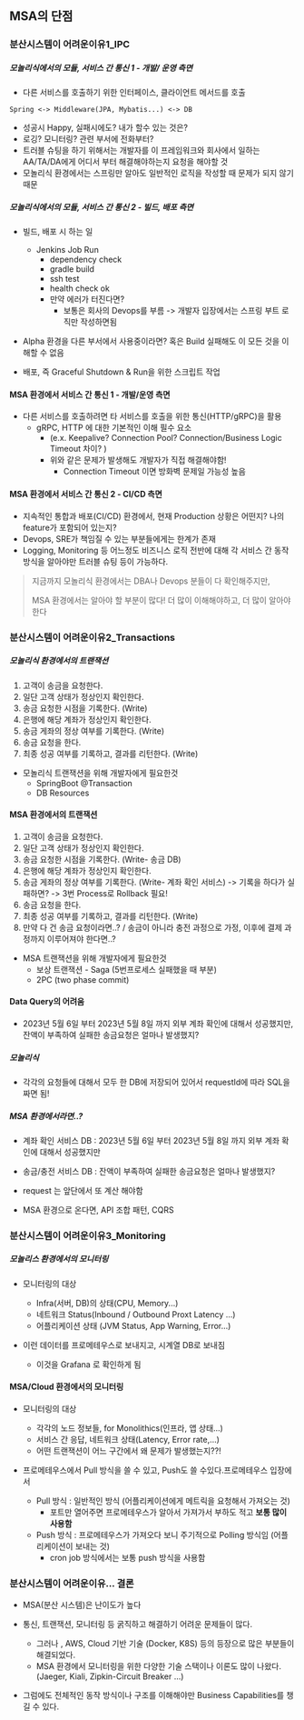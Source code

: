 
## MSA의 단점

### 분산시스템이 어려운이유1_IPC

##### 모놀리식에서의 모듈, 서비스 간 통신 1 - 개발/ 운영 측면
- 다른 서비스를 호출하기 위한 인터페이스, 클라이언트 메서드를 호출

`Spring <-> Middleware(JPA, Mybatis...) <-> DB`

- 성공시 Happy, 실패시에도? 내가 할수 있는 것은?
- 로깅? 모니터링? 관련 부서에 전화부터?
- 트러블 슈팅을 하기 위해서는 개발자를 이 프레임워크와 회사에서 일하는 AA/TA/DA에게 어디서 부터 해결해야하는지 요청을 해야할 것
- 모놀리식 환경에서는 스프링만 알아도 일반적인 로직을 작성할 때 문제가 되지 않기 때문

##### 모놀리식에서의 모듈, 서비스 간 통신 2 - 빌드, 배포 측면
- 빌드, 배포 시 하는 일
    - Jenkins Job Run
        - dependency check
        - gradle build
        - ssh test
        - health check ok
        - 만약 에러가 터진다면?
            - 보통은 회사의 Devops를 부름 -> 개발자 입장에서는 스프링 부트 로직만 작성하면됨

- Alpha 환경을 다른 부서에서 사용중이라면? 혹은 Build 실패해도 이 모든 것을 이해할 수 없음
- 배포, 즉 Graceful Shutdown & Run을 위한 스크립트 작업


#### MSA 환경에서 서비스 간 통신 1 - 개발/운영 측면
- 다른 서비스를 호출하려면 타 서비스를 호출을 위한 통신(HTTP/gRPC)을 활용
    - gRPC, HTTP 에 대한 기본적인 이해 필수 요소
        - (e.x. Keepalive? Connection Pool? Connection/Business Logic Timeout 차이? )
        - 위와 같은 문제가 발생해도 개발자가 직접 해결해야함!
            - Connection Timeout 이면 방화벽 문제일 가능성 높음

#### MSA 환경에서 서비스 간 통신 2 - CI/CD 측면
- 지속적인 통합과 배포(CI/CD) 환경에서, 현재 Production 상황은 어떤지? 나의 feature가 포함되어 있는지?
- Devops, SRE가 책임질 수 있는 부분들에게는 한계가 존재
- Logging, Monitoring 등 어느정도 비즈니스 로직 전반에 대해 각 서비스 간 동작 방식을 알아야만 트러블 슈팅 등이 가능하다.


> 지금까지 모놀리식 환경에서는 DBA나 Devops 분들이 다 확인해주지만,
>
> MSA 환경에서는 알아야 할 부분이 많다! 더 많이 이해해야하고, 더 많이 알아야 한다



### 분산시스템이 어려운이유2_Transactions

##### 모놀리식 환경에서의 트랜잭션
1. 고객이 송금을 요청한다.
2. 일단 고객 상태가 정상인지 확인한다.
3. 송금 요청한 시점을 기록한다. (Write)
4. 은행에 해당 계좌가 정상인지 확인한다.
5. 송금 게좌의 정상 여부를 기록한다. (Write)
6. 송금 요청을 한다.
7. 최종 성공 여부를 기록하고, 결과를 리턴한다. (Write)

- 모놀리식 트랜잭션을 위해 개발자에게 필요한것
    - SpringBoot @Transaction
    - DB Resources

#### MSA 환경에서의 트랜잭션
1. 고객이 송금을 요청한다.
2. 일단 고객 상태가 정상인지 확인한다.
3. 송금 요청한 시점을 기록한다. (Write- 송금 DB)
4. 은행에 해당 계좌가 정상인지 확인한다.
5. 송금 게좌의 정상 여부를 기록한다. (Write- 계좌 확인 서비스) -> 기록을 하다가 실패하면? -> 3번 Process로 Rollback 필요!
6. 송금 요청을 한다.
7. 최종 성공 여부를 기록하고, 결과를 리턴한다. (Write)
8. 만약 다 건 송금 요청이라면..? / 송금이 아니라 충전 과정으로 가정, 이후에 결제 과정까지 이루어져야 한다면..?

- MSA 트랜잭션을 위해 개발자에게 필요한것
    - 보상 트랜잭션 - Saga (5번프로세스 실패했을 때 부분)
    - 2PC (two phase commit)

#### Data Query의 어려움
- 2023년 5월 6일 부터 2023년 5월 8일 까지 외부 계좌 확인에 대해서 성공했지만, 잔액이 부족하여 실패한 송금요청은 얼마나 발생했지?

##### 모놀리식
- 각각의 요청들에 대해서 모두 한 DB에 저장되어 있어서 requestId에 따라 SQL을 짜면 됨!

##### MSA 환경에서라면..?
- 계좌 확인 서비스 DB :  2023년 5월 6일 부터 2023년 5월 8일 까지 외부 계좌 확인에 대해서 성공했지만
- 송금/충전 서비스 DB :  잔액이 부족하여 실패한 송금요청은 얼마나 발생했지?
- request 는 앞단에서 또 계산 해야함

- MSA 환경으로 온다면, API 조합 패턴, CQRS

### 분산시스템이 어려운이유3_Monitoring

##### 모놀리스 환경에서의 모니터링

- 모니터링의 대상
    - Infra(서버, DB)의 상태(CPU, Memory...)
    - 네트워크 Status(Inbound / Outbound Proxt Latency ...)
    - 어플리케이션 상태 (JVM Status, App Warning, Error...)


- 이런 데이터를 프로메테우스로 보내지고, 시계열 DB로 보내짐
    - 이것을 Grafana 로 확인하게 됨

#### MSA/Cloud 환경에서의 모니터링
- 모니터링의 대상
    - 각각의 노드 정보들, for Monolithics(인프라, 앱 상태...)
    - 서비스 간 응답, 네트워크 상태(Latency, Error rate,...)
    - 어떤 트랜잭션이 어느 구간에서 왜 문제가 발생했는지??!

- 프로메테우스에서 Pull 방식을 쓸 수 있고, Push도 쓸 수있다.프로메테우스 입장에서
    - Pull 방식 : 일반적인 방식 (어플리케이션에게 메트릭을 요청해서 가져오는 것)
        - 포트만 열어주면 프로메테우스가 알아서 가져가서 부하도 적고 **보통 많이 사용함**
    - Push 방식 : 프로메테우스가 가져오다 보니 주기적으로 Polling 방식임 (어플리케이션이 보내는 것)
        - cron job 방식에서는 보통 push 방식을 사용함

### 분산시스템이 어려운이유... 결론

- MSA(분산 시스템)은 난이도가 높다
- 통신, 트랜잭션, 모니터링 등 굵직하고 해결하기 어려운 문제들이 많다.
    - 그러나 , AWS, Cloud 기반 기술 (Docker, K8S) 등의 등장으로 많은 부분들이 해결되었다.
    - MSA 환경에서 모니터링을 위한 다양한 기술 스택이나 이론도 많이 나왔다. (Jaeger, Kiali, Zipkin-Circuit Breaker ...)

- 그럼에도 전체적인 동작 방식이나 구조를 이해해야만 Business Capabilities를 챙길 수 있다.